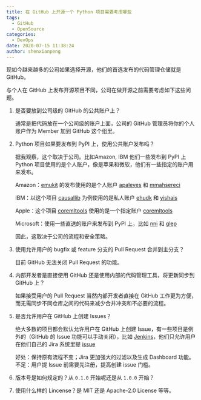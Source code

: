 ```yaml
---
title: 在 GitHub 上开源一个 Python 项目需要考虑哪些
tags:
  - GitHub
  - OpenSource
categories:
  - DevOps
date: 2020-07-15 11:38:24
author: shenxianpeng
---
```


现如今越来越多的公司如果选择开源，他们的首选发布的代码管理仓储就是 GitHub。

与个人在 GitHub 上发布开源项目不同，公司在做开源之前需要考虑如下这些问题。

1. 是否要放到公司级的 GitHub 的公共账户上？

    通常是把代码放在一个公司级的账户上面，公司的 GitHub 管理员将你的个人账户作为 Member 加到 GitHub 这个组里。

2. Python 项目如果要发布到 PyPI 上，使用公共账户发布吗？

    据我观察，这个取决于公司。比如Amazon, IBM 他们一些发布到 PyPI 上 Python 项目使用的是个人账户，像是苹果和微软，他们有一些指定的账户用来发布。

    Amazon：[emukit](https://github.com/amzn/emukit) 的发布使用的是个人账户 [apaleyes](https://pypi.org/user/apaleyes/) 和 [mmahsereci](https://pypi.org/user/mmahsereci/)

    IBM：以这个项目 [causallib](https://github.com/IBM/causallib) 为例使用的是私人账户 [ehudk](https://pypi.org/user/ehudk/) 和 [yishais](https://pypi.org/user/yishais/)

    Apple：这个项目 [coremltools](https://github.com/apple/coremltools) 使用的是一个指定账户 [coremltools](https://pypi.org/user/coremltools/)

    Microsoft：使用一些直送的账户来发布到 PyPI 上，比如 [nni](https://pypi.org/user/nni/) 和 [glep](https://pypi.org/user/glep/)

    因此，这取决于公司的流程和安全策略。

3. 使用允许用户的 bugfix 或 feature 分支的 Pull Request 合并到主分支？

    目前 GitHub 无法关闭 Pull Request 的功能。

4. 内部开发者是直接使用 GitHub 还是使用内部的代码管理工具，将更新同步到 GitHub 上？

    如果接受用户的 Pull Request 当然内部开发者直接在 GitHub 工作更为方便，而无需同步不同仓库之间的代码来减少合并冲突和不必要的流程。

5. 是否允许用户在 GitHub 上创建 Issues？

    绝大多数的项目都会默认允许用户在 GitHub 上创建 Issue，有一些项目是例外的（GitHub 的 Issue 功能可以手动关闭），比如 [Jenkins](https://github.com/jenkinsci/jenkins)，他们只允许用户在他们自己的 Jira 系统里提 [issue](http://issues.jenkins-ci.org/)

    好处：保持原有流程不变；Jira 更加强大的过滤以及生成 Dashboard 功能。
    不足：用户提 Issue 前需要先注册，提高创建 issue 门槛。

6. 版本号是如何规定的？从 `0.1.0` 开始呢还是从 `1.0.0` 开始？

7. 使用什么样的 Lincense？是 MIT 还是 Apache-2.0 License 等等。

